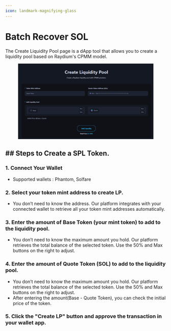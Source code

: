 ```yaml
---
icon: landmark-magnifying-glass
---
```


# Batch Recover SOL

The Create Liquidity Pool page is a dApp tool that allows you to create a liquidity pool based on Raydium's CPMM model.

<figure><img src="../.gitbook/assets/create_lp.png" alt=""><figcaption></figcaption></figure>

## ## Steps to Create a SPL Token.

### 1. Connect Your Wallet

* Supported wallets : Phantom, Solfare

### 2. Select your token mint address to create LP.

* You don’t need to know the address. Our platform integrates with your connected wallet to retrieve all your token mint addresses automatically.

### 3. Enter the amount of Base Token (your mint token) to add to the liquidity pool.

* You don’t need to know the maximum amount you hold. Our platform retrieves the total balance of the selected token. Use the 50% and Max buttons on the right to adjust.

### 4. Enter the amount of Quote Token (SOL) to add to the liquidity pool.

* You don’t need to know the maximum amount you hold. Our platform retrieves the total balance of the selected token. Use the 50% and Max buttons on the right to adjust.
* After entering the amount(Base - Quote Token), you can check the initial price of the token.

### 5. Click the "Create LP" button and approve the transaction in your wallet app.
